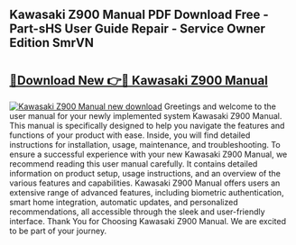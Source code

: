 ## Kawasaki Z900 Manual PDF Download Free - Part-sHS User Guide Repair - Service Owner Edition SmrVN

# <h2><a href="http://bc31944.oget.top/?id=Kawasaki+Z900+Manual">🔗Download New 👉🔴 Kawasaki Z900 Manual</a></h2>

[![Kawasaki Z900 Manual new download](https://i.imgur.com/5g1atiW.png)](http://bc31944.oget.top/?id=Kawasaki+Z900+Manual)
Greetings and welcome to the user manual for your newly implemented system Kawasaki Z900 Manual. This manual is specifically designed to help you navigate the features and functions of your product with ease. Inside, you will find detailed instructions for installation, usage, maintenance, and troubleshooting. To ensure a successful experience with your new Kawasaki Z900 Manual, we recommend reading this user manual carefully. It contains detailed information on product setup, usage instructions, and an overview of the various features and capabilities. Kawasaki Z900 Manual offers users an extensive range of advanced features, including biometric authentication, smart home integration, automatic updates, and personalized recommendations, all accessible through the sleek and user-friendly interface. Thank You for Choosing Kawasaki Z900 Manual. We are excited to be part of your journey.
